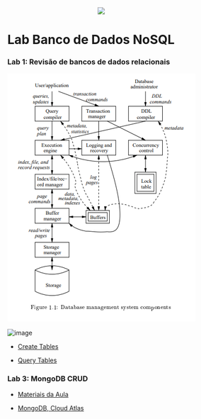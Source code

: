 <img src="https://github.com/Rogerio-mack/IMT_CD_2024/blob/main/maua_logo.png?raw=true" width=300, align="right">
<br>

# Lab Banco de Dados NoSQL


### Lab 1: Revisão de bancos de dados relacionais

![imagem](https://github.com/Rogerio-mack/IMT_Banco_de_Dados/blob/main/Figuras/DBMS_components.png?raw=true)

![image](https://github.com/user-attachments/assets/711d5b62-ba2d-4fff-896a-fea910be9cf6)

* [Create Tables](https://github.com/Rogerio-mack/IMT_Banco_de_Dados/blob/main/LAB_1_SQL_CREATE_DATABASE_CISCO.sql)

* [Query Tables](https://github.com/Rogerio-mack/IMT_Banco_de_Dados/blob/main/LAB_1_SQL_QUERIES_DATABASE_CISCO.sql)

### Lab 3: MongoDB CRUD

* [Materiais da Aula](https://github.com/Rogerio-mack/IMT_Banco_de_Dados/tree/main/Aula_03)

* [MongoDB, Cloud Atlas](https://www.mongodb.com/)

